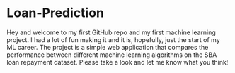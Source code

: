 # Loan-Prediction
 
Hey and welcome to my first GitHub repo and my first machine learning project. I had a lot of fun making it and it is, hopefully, just the start of my ML career. 
The project is a simple web application that compares the performance between different machine learning algorithms on the SBA loan repayment dataset. Please take 
a look and let me know what you think! 
